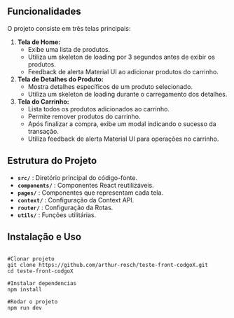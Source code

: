 

## Funcionalidades

O projeto consiste em três telas principais:

1. **Tela de Home:**
   * Exibe uma lista de produtos.
   * Utiliza um skeleton de loading por 3 segundos antes de exibir os produtos.
   * Feedback de alerta Material UI ao adicionar produtos do carrinho.
2. **Tela de Detalhes do Produto:**
   * Mostra detalhes específicos de um produto selecionado.
   * Utiliza um skeleton de loading durante o carregamento dos detalhes.
3. **Tela do Carrinho:**
   * Lista todos os produtos adicionados ao carrinho.
   * Permite remover produtos do carrinho.
   * Após finalizar a compra, exibe um modal indicando o sucesso da transação.
   * Utiliza feedback de alerta Material UI para operações no carrinho.

## Estrutura do Projeto

* **`src/`** : Diretório principal do código-fonte.
* **`components/`** : Componentes React reutilizáveis.
* **`pages/`** : Componentes que representam cada tela.
* **`context/`** : Configuração da Context API.
* **`router/`** : Configuração da Rotas.
* **`utils/`** : Funções utilitárias.

## Instalação e Uso

```

#Clonar projeto
git clone https://github.com/arthur-rosch/teste-front-codgoX.git
cd teste-front-codgoX

#Instalar dependencias
npm install

#Rodar o projeto
npm run dev
```
